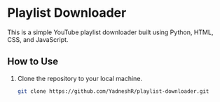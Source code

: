 # Playlist Downloader

This is a simple YouTube playlist downloader built using Python, HTML, CSS, and JavaScript.

## How to Use

1. Clone the repository to your local machine.
   
   ```bash
   git clone https://github.com/YadneshR/playlist-downloader.git
